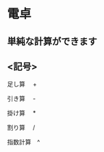 <h1>電卓</h1>

<h2>単純な計算ができます</h2>

<h2><記号></h2>
足し算　  +<p>
引き算　  -<p>
掛け算　  *<p>
割り算　  /<p>
指数計算　^<p>